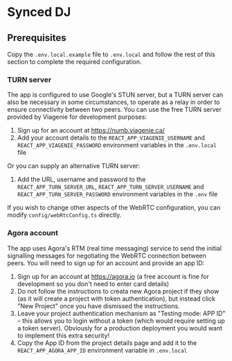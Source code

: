 # Synced DJ

## Prerequisites

Copy the `.env.local.example` file to `.env.local` and follow the rest of this section to complete the required configuration.

### TURN server

The app is configured to use Google's STUN server, but a TURN server can also be necessary in some circumstances, to operate as a relay in order to ensure connectivity between two peers. You can use the free TURN server provided by Viagenie for development purposes:

1. Sign up for an account at https://numb.viagenie.ca/
2. Add your account details to the `REACT_APP_VIAGENIE_USERNAME` and `REACT_APP_VIAGENIE_PASSWORD` environment variables in the `.env.local` file

Or you can supply an alternative TURN server:

1. Add the URL, username and password to the `REACT_APP_TURN_SERVER_URL`, `REACT_APP_TURN_SERVER_USERNAME` and `REACT_APP_TURN_SERVER_PASSWORD` environment variables in the `.env` file

If you wish to change other aspects of the WebRTC configuration, you can modify `config/webRtcConfig.ts` directly.

### Agora account

The app uses Agora's RTM (real time messaging) service to send the initial signalling messages for negotiating the WebRTC connection between peers. You will need to sign up for an account and provide an app ID:

1. Sign up for an account at https://agora.io (a free account is fine for development so you don't need to enter card details)
2. Do not follow the instructions to creata new Agora project if they show (as it will create a project with token authentication), but instead click "New Project" once you have dismissed the instructions.
3. Leave your project authentication mechanism as "Testing mode: APP ID" – this allows you to login without a token (which would require setting up a token server). Obviously for a production deployment you would want to implement this extra security!
4. Copy the App ID from the project details page and add it to the `REACT_APP_AGORA_APP_ID` environment variable in `.env.local`
